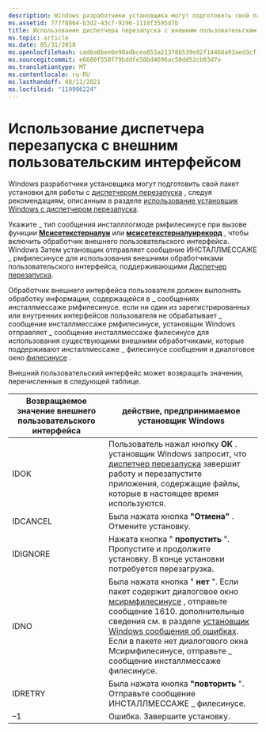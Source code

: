 ```yaml
---
description: Windows разработчики установщика могут подготовить свой пакет установки для работы с диспетчером перезапуска, следуя рекомендациям, описанным в разделе использование установщик Windows с диспетчером перезапуска.
ms.assetid: 777f8864-b3d2-43c7-9296-1118f3595d7b
title: Использование диспетчера перезапуска с внешним пользовательским интерфейсом
ms.topic: article
ms.date: 05/31/2018
ms.openlocfilehash: cad6a8bee0e98adbcea853a21378b539e02f14468a93aed3cff7dc8bf6f25800
ms.sourcegitcommit: e6600f550f79bddfe58bd4696ac50dd52cb03d7e
ms.translationtype: MT
ms.contentlocale: ru-RU
ms.lasthandoff: 08/11/2021
ms.locfileid: "119996224"
---
```

# <a name="using-restart-manager-with-an-external-ui"></a>Использование диспетчера перезапуска с внешним пользовательским интерфейсом

Windows разработчики установщика могут подготовить свой пакет установки для работы с [диспетчером перезапуска](../rstmgr/restart-manager-portal.md) , следуя рекомендациям, описанным в разделе [использование установщик Windows с диспетчером перезапуска](using-windows-installer-with-restart-manager.md).

Укажите \_ тип сообщения инсталллогмоде рмфилесинусе при вызове функции [**Мсисетекстерналуи**](/windows/desktop/api/Msi/nf-msi-msisetexternaluia) или [**мсисетекстерналуирекорд**](/windows/desktop/api/Msi/nf-msi-msisetexternaluirecord) , чтобы включить обработчик внешнего пользовательского интерфейса. Windows Затем установщик отправляет сообщение ИНСТАЛЛМЕССАЖЕ \_ рмфилесинусе для использования внешними обработчиками пользовательского интерфейса, поддерживающими [Диспетчер перезапуска](../rstmgr/restart-manager-portal.md).

Обработчик внешнего интерфейса пользователя должен выполнять обработку информации, содержащейся в \_ сообщениях инсталлмессаже рмфилесинусе. если ни один из зарегистрированных или внутренних интерфейсов пользователя не обрабатывает \_ сообщение инсталлмессаже рмфилесинусе, установщик Windows отправляет \_ сообщение инсталлмессаже филесинусе для использования существующими внешними обработчиками, которые поддерживают инсталлмессаже \_ филесинусе сообщения и диалоговое окно [филесинусе](filesinuse-dialog.md) .

Внешний пользовательский интерфейс может возвращать значения, перечисленные в следующей таблице.



| Возвращаемое значение внешнего пользовательского интерфейса | действие, предпринимаемое установщик Windows                                                                                                                                                                                                                                                                                                              |
|--------------------------|------------------------------------------------------------------------------------------------------------------------------------------------------------------------------------------------------------------------------------------------------------------------------------------------------------------------------------------------|
| IDOK                     | Пользователь нажал кнопку **ОК** . установщик Windows запросит, что [диспетчер перезапуска](../rstmgr/restart-manager-portal.md) завершит работу и перезапустите приложения, содержащие файлы, которые в настоящее время используются.                                                                                                                                               |
| IDCANCEL                 | Была нажата кнопка **"Отмена"** . Отмените установку.                                                                                                                                                                                                                                                                                    |
| IDIGNORE                 | Нажата кнопка " **пропустить** ". Пропустите и продолжите установку. В конце установки потребуется перезагрузка.                                                                                                                                                                                                            |
| IDNO                     | Была нажата кнопка " **нет** ". Если пакет содержит диалоговое окно [мсирмфилесинусе](msirmfilesinuse-dialog.md) , отправьте сообщение 1610. дополнительные сведения см. в разделе [установщик Windows сообщения об ошибках](windows-installer-error-messages.md). Если в пакете нет диалогового окна Мсирмфилесинусе, отправьте \_ сообщение инсталлмессаже филесинусе. |
| IDRETRY                  | Была нажата кнопка **"повторить** ". Отправьте сообщение ИНСТАЛЛМЕССАЖЕ \_ филесинусе.                                                                                                                                                                                                                                                                 |
| –1                       | Ошибка. Завершите установку.                                                                                                                                                                                                                                                                                                                |



 

 

 
